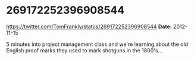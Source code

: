 # 269172252396908544
https://twitter.com/TomFrankly/status/269172252396908544
**Date:** 2012-11-15

5 minutes into project management class and we're learning about the old English proof marks they used to mark shotguns in the 1800's…
